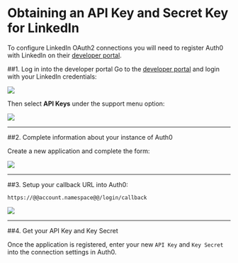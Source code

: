 # Obtaining an API Key and Secret Key for LinkedIn

To configure LinkedIn OAuth2 connections you will need to register Auth0 with LinkedIn on their [developer portal](http://developer.linkedin.com/).

##1. Log in into the developer portal
Go to the [developer portal](http://developer.linkedin.com/) and login with your LinkedIn credentials:

![](@@env.MEDIA_URL@@/articles/linkedin-clientid/linkedin-devportal-1.png)

Then select __API Keys__ under the support menu option:

![](@@env.MEDIA_URL@@/articles/linkedin-clientid/linkedin-devportal-2.png)

---

##2. Complete information about your instance of Auth0

Create a new application and complete the form:

![](@@env.MEDIA_URL@@/articles/linkedin-clientid/linkedin-devportal-3.png)

---

##3. Setup your callback URL into Auth0:

	https://@@account.namespace@@/login/callback

![](@@env.MEDIA_URL@@/articles/linkedin-clientid/linkedin-devportal-4.png)

---

##4. Get your API Key and Key Secret

Once the application is registered, enter your new `API Key` and `Key Secret` into the connection settings in Auth0.



